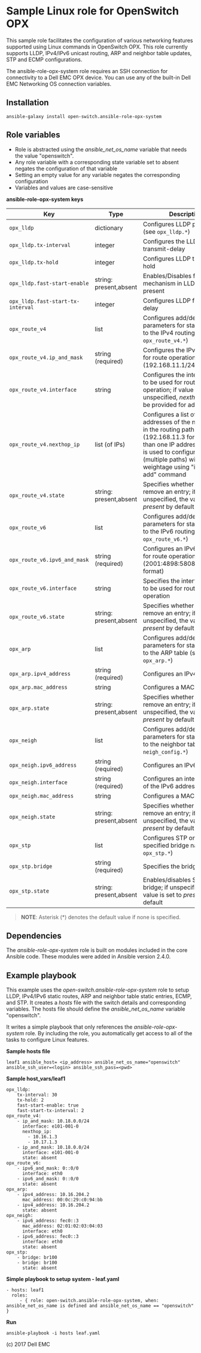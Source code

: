 Sample Linux role for OpenSwitch OPX
====================================

This sample role facilitates the configuration of various networking features supported using Linux commands in OpenSwitch OPX. This role currently supports LLDP, IPv4/IPv6 unicast routing, ARP and neighbor table updates, STP and ECMP configurations.

The ansible-role-opx-system role requires an SSH connection for connectivity to a Dell EMC OPX device. You can use any of the built-in Dell EMC Networking OS connection variables.

Installation
------------

    ansible-galaxy install open-switch.ansible-role-opx-system

Role variables
--------------

- Role is abstracted using the *ansible_net_os_name* variable that needs the value "openswitch".
- Any role variable with a corresponding state variable set to absent negates the configuration of that variable
- Setting an empty value for any variable negates the corresponding configuration
- Variables and values are case-sensitive

**ansible-role-opx-system keys**

| Key        | Type                      | Description                                             |
|------------|---------------------------|---------------------------------------------------------|
| ``opx_lldp`` | dictionary        | Configures LLDP parameters (see ``opx_lldp.*``)       |
| ``opx_lldp.tx-interval`` | integer         | Configures the LLDP transmit-delay         |
| ``opx_lldp.tx-hold`` | integer         | Configures LLDP transmit hold         |
| ``opx_lldp.fast-start-enable`` | string: present,absent | Enables/Disables fast start mechanism in LLDP, default: present |
| ``opx_lldp.fast-start-tx-interval`` | integer         | Configures LLDP fast transmit delay         |
| ``opx_route_v4`` | list         | Configures add/delete parameters for static entries to the IPv4 routing table (see ``opx_route_v4.*``)    |
| ``opx_route_v4.ip_and_mask`` | string (required)        | Configures the IPv4 address for route operation (192.168.11.1/24 format)    |
| ``opx_route_v4.interface`` | string       | Configures the interface name to be used for route add operation; if value is unspecified, *nexthop_ip* must be provided for adding a route   |
| ``opx_route_v4.nexthop_ip`` | list (of IPs)         | Configures a list of IP addresses of the next router in the routing path (192.168.11.3 format); more than one IP address in the list is used to configure ECMP (multiple paths) with same weightage using "ip route add" command    |
| ``opx_route_v4.state`` | string: present,absent | Specifies whether to add or remove an entry; if unspecified, the value is set to *present* by default  |
| ``opx_route_v6`` | list        | Configures add/delete parameters for static entries to the IPv6 routing table (see ``opx_route_v6.*``)    |
| ``opx_route_v6.ipv6_and_mask`` | string (required)        | Configures an IPv6 address for route operation (2001:4898:5808:ffa2::1/126 format)    |
| ``opx_route_v6.interface`` | string         | Specifies the interface name to be used for route add operation    |
| ``opx_route_v6.state`` | string: present,absent | Specifies whether to add or remove an entry; if unspecified, the value is set to *present* by default  |
| ``opx_arp`` | list       | Configures add/delete parameters for static entries to the ARP table (see ``opx_arp.*``)    |
| ``opx_arp.ipv4_address`` | string (required)        | Configures an IPv4 address     |
| ``opx_arp.mac_address`` | string        | Configures a MAC address   |
| ``opx_arp.state`` | string: present,absent | Specifies whether to add or remove an entry; if unspecified, the value is set to *present* by default  |
| ``opx_neigh`` | list         | Configures add/delete parameters for static entries to the neighbor table (see ``neigh_config.*``)    |
| ``opx_neigh.ipv6_address`` | string (required)       | Configures an IPv6 address    |
| ``opx_neigh.interface`` | string (required)        | Configures an interface name of the IPv6 address provided    |
| ``opx_neigh.mac_address`` | string        | Configures a MAC address   |
| ``opx_neigh.state`` | string: present,absent | Specifies whether to add or remove an entry; if unspecified, the value is set to *present* by default  |
| ``opx_stp`` | list         | Configures STP on/off on the specified bridge names (see ``opx_stp.*``)  |
| ``opx_stp.bridge`` | string (required)       | Specifies the bridge name    |
| ``opx_stp.state`` | string: present,absent | Enables/disables STP on a bridge; if unspecified, the value is set to *present* by default |

> **NOTE**: Asterisk (\*) denotes the default value if none is specified. 

Dependencies
------------

The *ansible-role-opx-system* role is built on modules included in the core Ansible code. These modules were added in Ansible version 2.4.0.

Example playbook
----------------

This example uses the *open-switch.ansible-role-opx-system* role to setup LLDP, IPv4/IPv6 static routes, ARP and neighbor table static entries, ECMP, and STP. It creates a *hosts* file with the switch details and corresponding variables. The hosts file should define the *ansible_net_os_name* variable "openswitch". 

It writes a simple playbook that only references the *ansible-role-opx-system* role. By including the role, you automatically get access to all of the tasks to configure Linux features. 

**Sample hosts file**

    leaf1 ansible_host= <ip_address> ansible_net_os_name="openswitch" ansible_ssh_user=<login> ansible_ssh_pass=<pwd> 
    
**Sample host_vars/leaf1**

    opx_lldp:
        tx-interval: 30
        tx-hold: 2
        fast-start-enable: true
        fast-start-tx-interval: 2
    opx_route_v4:
        - ip_and_mask: 10.18.0.0/24
          interface: e101-001-0
          nexthop_ip:
            - 10.16.1.3
            - 10.17.1.3
        - ip_and_mask: 10.18.0.0/24
          interface: e101-001-0
          state: absent
    opx_route_v6:
        - ipv6_and_mask: 0::0/0
          interface: eth0
        - ipv6_and_mask: 0::0/0
          state: absent
    opx_arp:
        - ipv4_address: 10.16.204.2
          mac_address: 00:0c:29:c0:94:bb
        - ipv4_address: 10.16.204.2
          state: absent
    opx_neigh:
        - ipv6_address: fec0::3
          mac_address: 02:01:02:03:04:03
          interface: eth0
        - ipv6_address: fec0::3
          interface: eth0
          state: absent
    opx_stp:
        - bridge: br100
        - bridge: br100
          state: absent
 
**Simple playbook to setup system - leaf.yaml**

    - hosts: leaf1
      roles:
         - { role: open-switch.ansible-role-opx-system, when: ansible_net_os_name is defined and ansible_net_os_name == "openswitch" }

**Run**

    ansible-playbook -i hosts leaf.yaml

(c) 2017 Dell EMC
